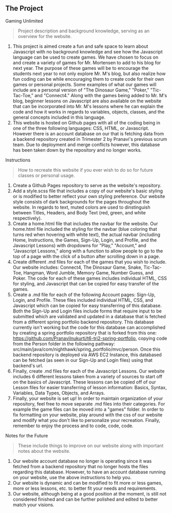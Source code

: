 ## The Project

Gaming Unlimited
> Project description and background knowledge, serving as an overview for the website.

1. This project is aimed create a fun and safe space to learn about Javascript with no background knowledge and see how the Javascript language can be used to create games. We have chosen to focus on and create a variety of games for Mr. Mortensen to add to his blog for next year. The purpose of these games will be to encourage the students next year to not only explore Mr. M's blog, but also realize how fun coding can be while encouraging them to create code for their own games or personal projects. Some examples of what our games will include are a personal version of "The Dinosaur Game," "Poker," "Tic-Tac-Toe," and "Connect4." Along with the games being added to Mr. M's blog, beginner lessons on Javascript are also available on the website that can be incorporated into Mr. M's lessons where he can explain the code and how it works in regards to variables, objects, classes, and the general concepts included in this language.
2. This website is hosted on Github pages with all of the coding being in one of the three following languages: CSS, HTML, or Javascript. However there is an account database on our that is fetching data from a backend repository created in Trimester 2 by Pranavi's previous scrum team. Due to deployment and merge conflicts however, this database has been taken down by the repository and no longer works. 

Instructions
> How to recreate this website if you ever wish to do so for future classes or personal usage.

1. Create a Github Pages repository to serve as the website's repository.
2. Add a style.scss file that includes a copy of our website's basic styling or is modified to better reflect your own styling preference. Our website style consists of dark backgrounds for the pages throughout the website. In regards to text, muted colors are used to dinstinguish between Titles, Headers, and Body Text (red, green, and white respectively). 
3. Create a home.html file that includes the navbar for the website. Our home.html file included the styling for the navbar (blue coloring that turns red when hovering with white text), the actual navbar (including Home, Instructions, the Games, Sign-Up, Login, and Profile, and the Javascript Lessons) with dropdowns for "Play," "Account," and "Javascript Lessons," along with a function to allow people to go to the top of a page with the click of a button after scrolling down in a page. 
4. Create different .md files for each of the games that you wish to include. Our website includes: Connect4, The Dinosaur Game, Snake, Tic-Tac-Toe, Hangman, Word Jumble, Memory Game, Number Guess, and Poker. The code for each of these games includes individual HTML, CSS for styling, and Javascript that can be copied for easy transfer of the games. 
5. Create a .md file for each of the following Account pages: Sign-Up, Login, and Profile. These files included individual HTML, CSS, and Javascript which can be copied for easy transferring of this database. Both the Sign-Up and Login files include forms that require input to be submitted which are validated and updated in a database that is fetched from a different spring portfolio backend repository. This database currently isn't working but the code for this database can accomplished by creating a spring portfolio repository that is forked from this one: https://github.com/PranaviInukurti/t6-tri2-spring-portfolio, copying code from the Person folder in the following pathway: src/main/java/com/nighthawk/spring_portfolio/mvc/person. Once this backend repository is deployed via AWS EC2 Instance, this databased can be fetched (as seen in our Sign-Up and Login files) using that backend's url. 
6. Finally, create .md files for each of the Javascript Lessons. Our website includes 6 different lessons taken from a variety of sources to start off on the basics of Javascript. These lessons can be copied off of our Lesson files for easier transferring of lesson information: Basics, Syntax, Variables, Data Types, Objects, and Arrays. 
7. Finally, your website is set up! In order to maintain organization of your repository, feel free to move separate .md files into their categories. For example the game files can be moved into a "games" folder. In order to fix formatting on your website, play around with the css of our website and modify what you don't like to personalize your recreation. Finally, remember to enjoy the process and to code, code, code. 

Notes for the Future
> These include things to improve on our website along with important notes about the website.

1. Our website account database no longer is operating since it was fetched from a backend repository that no longer hosts the files regarding this database. However, to have an account database running on your website, use the above instructions to help you. 
2. Our website is dynamic and can be modified to fit more or less games, more or less lessons, etc. to better fit your needs and requirements.
3. Our website, although being at a good position at the moment, is still not considered finished and can be further polished and edited to better match your visions. 
